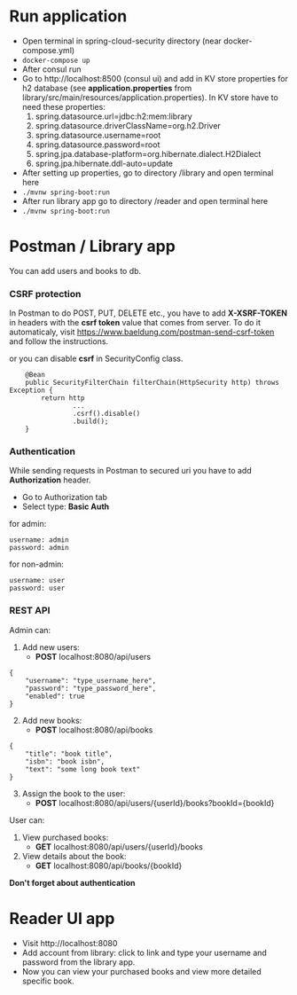 # Run application

- Open terminal in spring-cloud-security directory (near docker-compose.yml)
- `docker-compose up`
- After consul run
- Go to http://localhost:8500 (consul ui) and add in KV store properties for h2 database 
  (see **application.properties** from library/src/main/resources/application.properties).
  In KV store have to need these properties:
  1) spring.datasource.url=jdbc:h2:mem:library
  2) spring.datasource.driverClassName=org.h2.Driver
  3) spring.datasource.username=root
  4) spring.datasource.password=root
  5) spring.jpa.database-platform=org.hibernate.dialect.H2Dialect
  6) spring.jpa.hibernate.ddl-auto=update
- After setting up properties, go to directory /library and open terminal here
- `./mvnw spring-boot:run`
- After run library app go to directory /reader and open terminal here
- `./mvnw spring-boot:run`

# Postman / Library app
You can add users and books to db.
### CSRF protection

In Postman to do POST, PUT, DELETE etc., you have to add **X-XSRF-TOKEN** 
in headers with the **csrf token** value that comes from server. 
To do it automaticaly, visit https://www.baeldung.com/postman-send-csrf-token
and follow the instructions.

or you can disable **csrf** in SecurityConfig class.
~~~
    @Bean
    public SecurityFilterChain filterChain(HttpSecurity http) throws Exception {
        return http
                ...
                .csrf().disable()
                .build();
    }
~~~
### Authentication
While sending requests in Postman to secured uri you have to add **Authorization** header.
- Go to Authorization tab
- Select type: **Basic Auth**

for admin:
~~~
username: admin
password: admin
~~~
for non-admin:
~~~
username: user
password: user
~~~

### REST API
Admin can:
1) Add new users:
    - **POST** localhost:8080/api/users
```
{
    "username": "type_username_here",
    "password": "type_password_here",
    "enabled": true
}
```
2) Add new books:
    - **POST** localhost:8080/api/books
```
{
    "title": "book title",
    "isbn": "book isbn",
    "text": "some long book text"
}
```
3) Assign the book to the user:
    - **POST** localhost:8080/api/users/{userId}/books?bookId={bookId}

User can:
1) View purchased books:
    - **GET** localhost:8080/api/users/{userId}/books
2) View details about the book:
    - **GET** localhost:8080/api/books/{bookId}

**Don't forget about authentication**

# Reader UI app
- Visit http://localhost:8080
- Add account from library: click to link and type your username and password from the library app.
- Now you can view your purchased books and view more detailed specific book.

